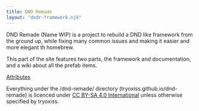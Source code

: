 ```yaml
---
title: DND Remade
layout: "dndr-framework.njk"
---
```


DND Remade (Name WIP) is a project to rebuild a DND like framework from the ground up, while fixing many common issues and making it easier and more elegant th homebrew. 

This part of the site features two parts, the framework and documentation, and a wiki about all the prefab items. 

[Attributes](attributes)

Everything under the /dnd-remade/ directory (tryoxiss.github.io/dnd-remade) is licenced under [CC BY-SA 4.0 International](https://creativecommons.org/licenses/by-sa/4.0/) unless otherwise specified by tryoxiss.
